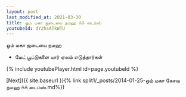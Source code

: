 ```yaml
---
layout: post
last_modified_at: 2021-03-30
title: ஓம் மகா ஜடையை நமஹ ௧௧ டைம்ஸ்
youtubeId: dY2hsATkWTU
---
```

 
 
 ஓம் மகா ஜடையை நமஹ  
 
 -  மேட் பூட்டுகளை யார் ஏலம் எடுத்தார்கள் 
 
  
 
  
 
 
 
 
 
 


{% include youtubePlayer.html id=page.youtubeId %}
 
[Next]({{ site.baseurl }}{% link  split1/_posts/2014-01-25-ஓம் மகா கேசவ நமஹ ௧௧ டைம்ஸ்.md%})
 
